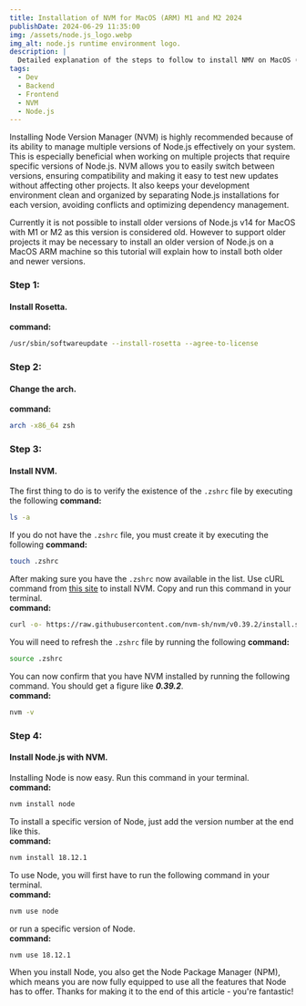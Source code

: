 ```yaml
---
title: Installation of NVM for MacOS (ARM) M1 and M2 2024
publishDate: 2024-06-29 11:35:00
img: /assets/node.js_logo.webp
img_alt: node.js runtime environment logo.
description: |
  Detailed explanation of the steps to follow to install NMV on MacOS (ARM) with M1 or M2 🤓 👾 🌐
tags:
  - Dev
  - Backend
  - Frontend
  - NVM
  - Node.js
---
```


Installing Node Version Manager (NVM) is highly recommended because of its ability to manage multiple versions of Node.js effectively on your system. This is especially beneficial when working on multiple projects that require specific versions of Node.js. NVM allows you to easily switch between versions, ensuring compatibility and making it easy to test new updates without affecting other projects. It also keeps your development environment clean and organized by separating Node.js installations for each version, avoiding conflicts and optimizing dependency management.

Currently it is not possible to install older versions of Node.js v14 for MacOS with M1 or M2 as this version is considered old. However to support older projects it may be necessary to install an older version of Node.js on a MacOS ARM machine so this tutorial will explain how to install both older and newer versions.

### Step 1:
#### Install Rosetta.
**command:**
```bash
/usr/sbin/softwareupdate --install-rosetta --agree-to-license
```

### Step 2:
#### Change the arch.
**command:**
```bash
arch -x86_64 zsh
```

### Step 3:
#### Install NVM.

The first thing to do is to verify the existence of the `.zshrc` file by executing the following **command:**

```bash
ls -a
```
If you do not have the `.zshrc` file, you must create it by executing the following **command:**

```bash
touch .zshrc
```
After making sure you have the `.zshrc` now available in the list. Use cURL command from <a href="https://github.com/nvm-sh/nvm#install--update-script">this site</a> to install NVM. Copy and run this command in your terminal.  
**command:**

```bash
curl -o- https://raw.githubusercontent.com/nvm-sh/nvm/v0.39.2/install.sh | bash
```

You will need to refresh the `.zshrc` file by running the following **command:**

```bash
source .zshrc
```

You can now confirm that you have NVM installed by running the following command. You should get a figure like ***0.39.2***.  
**command:**
```bash
nvm -v
```

### Step 4:
#### Install Node.js with NVM.

Installing Node is now easy. Run this command in your terminal.  
**command:**
```bash
nvm install node
```

To install a specific version of Node, just add the version number at the end like this.  
**command:**
```bash
nvm install 18.12.1
```

To use Node, you will first have to run the following command in your terminal.  
**command:**
```bash
nvm use node
```

or run a specific version of Node.  
**command:**
```bash
nvm use 18.12.1
```

When you install Node, you also get the Node Package Manager (NPM), which means you are now fully equipped to use all the features that Node has to offer. Thanks for making it to the end of this article - you're fantastic!